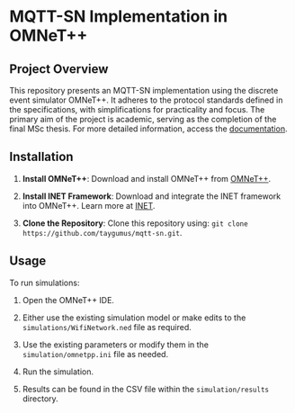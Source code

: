 # MQTT-SN Implementation in OMNeT++

## Project Overview
This repository presents an MQTT-SN implementation using the discrete event simulator OMNeT++. It adheres to the protocol standards defined in the specifications, with simplifications for practicality and focus. The primary aim of the project is academic, serving as the completion of the final MSc thesis. For more detailed information, access the [documentation](https://github.com/taygumus/thesis).

## Installation
1. **Install OMNeT++**: Download and install OMNeT++ from [OMNeT++](https://omnetpp.org/).

2. **Install INET Framework**: Download and integrate the INET framework into OMNeT++. Learn more at [INET](https://inet.omnetpp.org/).

3. **Clone the Repository**: Clone this repository using: `git clone https://github.com/taygumus/mqtt-sn.git`.

## Usage
To run simulations:

1. Open the OMNeT++ IDE.

2. Either use the existing simulation model or make edits to the `simulations/WifiNetwork.ned` file as required.

3. Use the existing parameters or modify them in the `simulation/omnetpp.ini` file as needed.

4. Run the simulation.

5. Results can be found in the CSV file within the `simulation/results` directory.